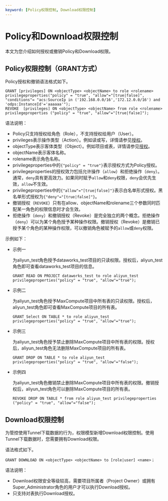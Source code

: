 ```yaml
---
keyword: [Policy权限控制, Download权限控制]
---
```


# Policy和Download权限控制

本文为您介绍如何授权或撤销Policy和Download权限。

## Policy权限控制（GRANT方式）

Policy授权和撤销语法格式如下。

```
GRANT [privileges] ON <objectType> <objectName> to role <rolename> privilegeproperties("policy" = "true", "allow"="[true|false]", "conditions"= "acs:SourceIp in ('192.168.0.0/16','172.12.0.0/16') and 'odps:InstanceId'='aaaaaa'");
REVOKE  [privileges] ON <objectType> <objectName> from role <rolename> privilegeproperties ("policy" = "true", "allow"="[true|false]");
```

语法说明：

-   Policy只支持授权给角色（Role），不支持授权给用户（User）。
-   privileges表示操作类型（Action）。例如读或写，详情请参见[授权](/intl.zh-CN/管理/安全管理详解/用户及授权管理/授权.md)。
-   objectType表示客体类型（Object）。例如项目或表，详情请参见[授权](/intl.zh-CN/管理/安全管理详解/用户及授权管理/授权.md)。
-   objectName表示客体名称。
-   rolename表示角色名称。
-   privilegeproperties中的`{"policy" = "true"}`表示授权方式为Policy授权。
-   privilegeproperties的授权效力包括允许操作（`allow`）和拒绝操作（`deny`）。通常，`deny`具有更高效力。如果同时赋予`allow`和`deny`权限，`deny`会优先生效，`allow`不生效。
-   privilegeproperties中的`{"allow"="[true|false]"}`表示白名单形式授权。黑名单形式授权为`{"deny"="[true|false]"}`。
-   撤销授权（`REVOKE`）只有在allow、objectName和rolename三个参数同时匹配某一角色的权限信息时才会生效。
-   拒绝操作（`deny`）和撤销授权（Revoke）是完全独立的两个概念。拒绝操作（`deny`）可以为某个角色授予某种操作权限。撤销授权（Revoke）是撤销已授予某个角色的某种操作权限，可以撤销角色被赋予的`allow`或`deny`权限。

示例如下：

-   示例一

    为aliyun\_test角色授予dataworks\_test项目的只读权限。授权后，aliyun\_test角色即可查看dataworks\_test项目的信息。

    ```
    GRANT READ ON PROJECT dataworks_test to role aliyun_test privilegeproperties("policy" = "true", "allow"="true");
    ```

-   示例二

    为aliyun\_test角色授予MaxCompute项目中所有表的只读权限。授权后，aliyun\_test角色即可查看MaxCompute项目的所有表。

    ```
    GRANT Select ON TABLE * to role aliyun_test privilegeproperties("policy" = "true", "allow"="true");
    ```

-   示例三

    为aliyun\_test角色授予禁止删除MaxCompute项目中所有表的权限。授权后，aliyun\_test角色无法删除MaxCompute项目的所有表。

    ```
    GRANT DROP ON TABLE * to role aliyun_test privilegeproperties("policy" = "true", "allow"="false");
    ```

-   示例四

    为aliyun\_test角色撤销禁止删除MaxCompute项目中所有表的权限。撤销授权后，aliyun\_test角色可以删除MaxCompute项目的所有表。

    ```
    REVOKE DROP ON TABLE * from role aliyun_test privilegeproperties ("policy" = "true", "allow"="false");
    ```


## Download权限控制

为管控使用Tunnel下载数据的行为，权限模型新增Download权限控制。使用Tunnel下载数据时，您需要拥有Download权限。

语法格式如下。

```
GRANT DOWNLOAD ON <objectType> <objectName> to [role|user] <name>；
```

语法说明：

-   Download权限安全等级较高，需要项目所属者（Project Owner）或拥有Super\_Administrator角色的用户才可以执行Download授权。
-   只支持对表执行Download授权。

